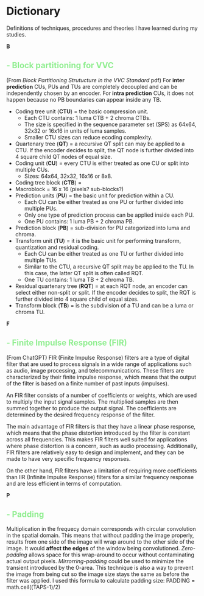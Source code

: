 # Dictionary
Definitions of techniques, procedures and theories I have learned during my studies. 

**B**
## <span style="color:lightgreen"> - Block partitioning for VVC </span>
(From *Block Partitioning Strutucture in the VVC Standard* pdf)
For **inter prediction** CUs, PUs and TUs are completely decoupled and can be independently chosen by an encoder.
For **intra prediction** CUs, it does not happen because no PB boundaries can appear inside any TB. 
- Coding tree unit (**CTU**) = the basic compression unit. 
  - Each CTU contains: 1 luma CTB + 2 chroma CTBs. 
  - The size is specified in the sequence parameter set (SPS) as 64x64, 32x32 or 16x16 in units of luma samples. 
  - Smaller CTU sizes can reduce ecoding complexity.
- Quartenary tree (**QT**) = a recursive QT split can may be applied to a CTU. If the encoder decides to split, the QT node is further divided into 4 square child QT nodes of equal size.
- Coding unit (**CU**) = every CTU is either treated as one CU or split into multiple CUs.
  - Sizes: 64x64, 32x32, 16x16 or 8x8.
- Coding tree block (**CTB**) = 
- Macroblock = 16 x 16 (pixels? sub-blocks?)
- Prediction units (**PU**) = the basic unit for prediction within a CU.
  - Each CU can be either treated as one PU or further divided into multiple PUs.
  - Only one type of prediction process can be applied inside each PU.
  - One PU contains: 1 luma PB + 2 chroma PB.
- Prediction block (**PB**) = sub-division for PU categorized into luma and chroma. 
- Transform unit (**TU**) = it is the basic unit for performing transform, quantization and residual coding. 
  - Each CU can be either treated as one TU or further divided into multiple TUs. 
  - Similar to the CTU, a recursive QT split may be applied to the TU. In this case, the latter QT split is often called RQT.
  - One TU contains: 1 luma TB + 2 chroma TB. 
- Residual quartenary tree (**RQT**) = at each RQT node, an encoder can select either non-split or split. If the encoder decides to split, the RQT is further divided into 4 square child of equal sizes.
- Transform block (**TB**) = is the subdivision of a TU and can be a luma or chroma TU. 

**F**
## <span style="color:lightgreen"> - Finite Impulse Response (FIR) </span>
(From ChatGPT) FIR (Finite Impulse Response) filters are a type of digital filter that are used to process signals in a wide range of applications such as audio, image processing, and telecommunications. These filters are characterized by their finite impulse response, which means that the output of the filter is based on a finite number of past inputs (impulses).

An FIR filter consists of a number of coefficients or weights, which are used to multiply the input signal samples. The multiplied samples are then summed together to produce the output signal. The coefficients are determined by the desired frequency response of the filter.

The main advantage of FIR filters is that they have a linear phase response, which means that the phase distortion introduced by the filter is constant across all frequencies. This makes FIR filters well suited for applications where phase distortion is a concern, such as audio processing. Additionally, FIR filters are relatively easy to design and implement, and they can be made to have very specific frequency responses.

On the other hand, FIR filters have a limitation of requiring more coefficients than IIR (Infinite Impulse Response) filters for a similar frequency response and are less efficient in terms of computation.

**P**
## <span style="color:lightgreen"> - Padding </span>
Multiplication in the frequecy domain corresponds with circular convolution in the spatial domain. This means that without padding the image properly, results from one side of the image will wrap around to the other side of the image. It would **affect the edges** of the window being convolutioned. 
*Zero-padding* allows space for this wrap-around to occur without contaminating actual output pixels.
*Mirrorring-padding* could be used to minimize the transient introduced by the 0-area. 
This technique is also a way to prevent the image from being cut so the image size stays the same as before the filter was applied.
I used this formula to calculate padding size: PADDING = math.ceil((TAPS-1)/2)